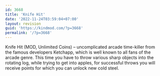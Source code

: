 ```yaml
---
id: 3668
title: 'Knife Hit'
date: '2022-11-24T03:59:04+07:00'
layout: revision
guid: 'https://kindmod.com/?p=3668'
permalink: '/?p=3668'
---
```


Knife Hit (MOD, Unlimited Coins) – uncomplicated arcade time-killer from the famous developers Ketchapp, which is well known to all fans of the arcade genre. This time you have to throw various sharp objects into the rotating log, while trying to get into apples, for successful throws you will receive points for which you can unlock new cold steel.